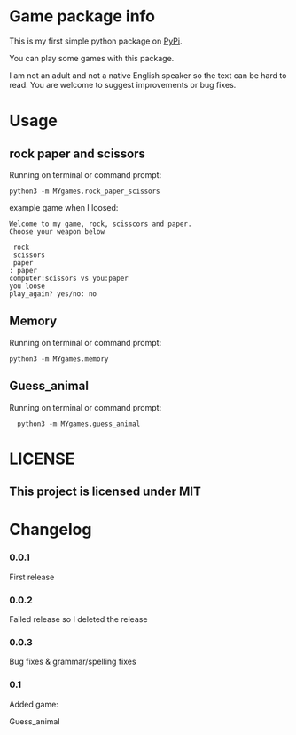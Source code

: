# Game package info

This is my first simple python package on [PyPi](https://pypi.org/).

You can play some games with this package.

I am not an adult and not a native English speaker so the text can be hard to read. You are welcome to suggest improvements or bug fixes.


# Usage

## rock paper and scissors

Running on terminal or command prompt:


    python3 -m MYgames.rock_paper_scissors

example game when I loosed:

```
Welcome to my game, rock, scisscors and paper.
Choose your weapon below

 rock
 scissors
 paper
: paper
computer:scissors vs you:paper
you loose
play_again? yes/no: no
```

## Memory

Running on terminal or command prompt:


    python3 -m MYgames.memory

## Guess_animal

Running on terminal or command prompt:

      python3 -m MYgames.guess_animal

# LICENSE

## This project is licensed under MIT

# Changelog

### 0.0.1

First release

### 0.0.2

Failed release so I deleted the release

### 0.0.3

Bug fixes & grammar/spelling fixes

### 0.1

Added game:

Guess_animal
